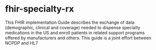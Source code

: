 # fhir-specialty-rx
This FHIR implementation Guide describes the exchange of data (demographic, clinical and coverage) needed to dispense specialty medications in the US and enroll patients in related support programs offered by manufacturers and others. This guide is a joint effort between NCPDP and HL7
